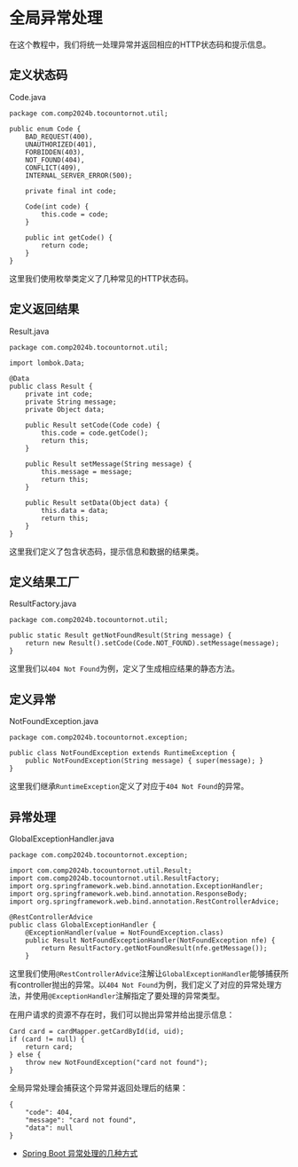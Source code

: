 # 全局异常处理

在这个教程中，我们将统一处理异常并返回相应的HTTP状态码和提示信息。

## 定义状态码

Code.java

```
package com.comp2024b.tocountornot.util;

public enum Code {
    BAD_REQUEST(400),
    UNAUTHORIZED(401),
    FORBIDDEN(403),
    NOT_FOUND(404),
    CONFLICT(409),
    INTERNAL_SERVER_ERROR(500);

    private final int code;

    Code(int code) {
        this.code = code;
    }

    public int getCode() {
        return code;
    }
}
```

这里我们使用枚举类定义了几种常见的HTTP状态码。

## 定义返回结果

Result.java

```
package com.comp2024b.tocountornot.util;

import lombok.Data;

@Data
public class Result {
    private int code;
    private String message;
    private Object data;

    public Result setCode(Code code) {
        this.code = code.getCode();
        return this;
    }

    public Result setMessage(String message) {
        this.message = message;
        return this;
    }

    public Result setData(Object data) {
        this.data = data;
        return this;
    }
}
```

这里我们定义了包含状态码，提示信息和数据的结果类。

## 定义结果工厂

ResultFactory.java

```
package com.comp2024b.tocountornot.util;

public static Result getNotFoundResult(String message) {
    return new Result().setCode(Code.NOT_FOUND).setMessage(message);
}
```

这里我们以`404 Not Found`为例，定义了生成相应结果的静态方法。

## 定义异常

NotFoundException.java

```
package com.comp2024b.tocountornot.exception;

public class NotFoundException extends RuntimeException {
    public NotFoundException(String message) { super(message); }
}
```

这里我们继承`RuntimeException`定义了对应于`404 Not Found`的异常。

## 异常处理

GlobalExceptionHandler.java

```
package com.comp2024b.tocountornot.exception;

import com.comp2024b.tocountornot.util.Result;
import com.comp2024b.tocountornot.util.ResultFactory;
import org.springframework.web.bind.annotation.ExceptionHandler;
import org.springframework.web.bind.annotation.ResponseBody;
import org.springframework.web.bind.annotation.RestControllerAdvice;

@RestControllerAdvice
public class GlobalExceptionHandler {
    @ExceptionHandler(value = NotFoundException.class)
    public Result NotFoundExceptionHandler(NotFoundException nfe) {
        return ResultFactory.getNotFoundResult(nfe.getMessage());
    }
```

这里我们使用`@RestControllerAdvice`注解让`GlobalExceptionHandler`能够捕获所有controller抛出的异常。以`404 Not Found`为例，我们定义了对应的异常处理方法，并使用`@ExceptionHandler`注解指定了要处理的异常类型。

在用户请求的资源不存在时，我们可以抛出异常并给出提示信息：

```
Card card = cardMapper.getCardById(id, uid);
if (card != null) {
    return card;
} else {
    throw new NotFoundException("card not found");
}
```

全局异常处理会捕获这个异常并返回处理后的结果：

```
{
    "code": 404,
    "message": "card not found",
    "data": null
}
```

- [Spring Boot 异常处理的几种方式](https://snailclimb.gitee.io/springboot-guide/#/./docs/advanced/springboot-handle-exception)